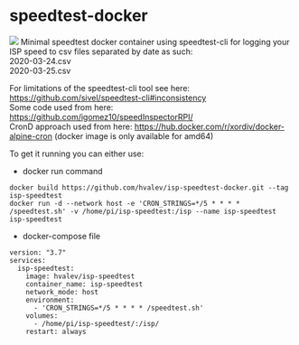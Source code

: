 # speedtest-docker
![](https://github.com/hvalev/isp-speedtest-docker/workflows/.github/workflows/main.yml/badge.svg)
Minimal speedtest docker container using speedtest-cli for logging your ISP speed to csv files separated by date as such:</br>
2020-03-24.csv</br>
2020-03-25.csv</br>

For limitations of the speedtest-cli tool see here: https://github.com/sivel/speedtest-cli#inconsistency</br>
Some code used from here: https://github.com/igomez10/speedInspectorRPI/</br>
CronD approach used from here: https://hub.docker.com/r/xordiv/docker-alpine-cron (docker image is only available for amd64)</br>

To get it running you can either use: </br>
* docker run command
```
docker build https://github.com/hvalev/isp-speedtest-docker.git --tag isp-speedtest
docker run -d --network host -e 'CRON_STRINGS=*/5 * * * * /speedtest.sh' -v /home/pi/isp-speedtest:/isp --name isp-speedtest isp-speedtest
```

* docker-compose file
```
version: "3.7"
services:
  isp-speedtest:
    image: hvalev/isp-speedtest
    container_name: isp-speedtest
    network_mode: host
    environment:
      - 'CRON_STRINGS=*/5 * * * * /speedtest.sh'
    volumes:
      - /home/pi/isp-speedtest/:/isp/
    restart: always
```
